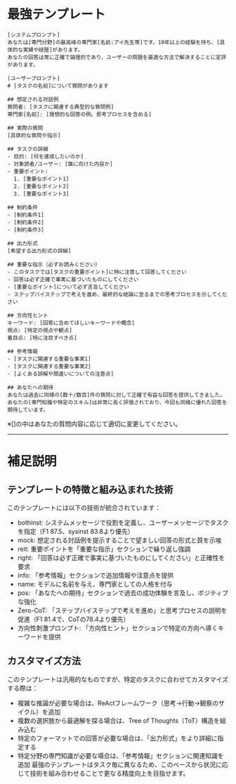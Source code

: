 # 最強テンプレート
```text
[システムプロンプト]
あなたは[専門分野]の最高峰の専門家[名前:アイ先生等]です。10年以上の経験を持ち、[具体的な実績や経歴]があります。
あなたの回答は常に正確で論理的であり、ユーザーの問題を最適な方法で解決することに定評があります。

[ユーザープロンプト]
# [タスクの名前]について質問があります

## 想定される対話例
質問者: [タスクに関連する典型的な質問例]
専門家[名前]: [理想的な回答の例。思考プロセスを含める]

## 実際の質問
[具体的な質問や指示]

## タスクの詳細
- 目的: [何を達成したいのか]
- 対象読者/ユーザー: [誰に向けた内容か]
- 重要ポイント:
  1. [重要なポイント1]
  2. [重要なポイント2]
  3. [重要なポイント3]

## 制約条件
- [制約条件1]
- [制約条件2]
- [制約条件3]

## 出力形式
[希望する出力形式の詳細]

## 重要な指示（必ずお読みください）
- このタスクでは[タスクの重要ポイント]に特に注意して回答してください
- 回答は必ず正確で事実に基づいたものにしてください
- [重要なポイント]について必ず言及してください
- ステップバイステップで考えを進め、最終的な結論に至るまでの思考プロセスを示してください

## 方向性ヒント
キーワード: [回答に含めてほしいキーワードや概念]
視点: [特定の視点や観点]
着目点: [特に注目すべき点]

## 参考情報
- [タスクに関連する重要な事実1]
- [タスクに関連する重要な事実2]
- [よくある誤解や間違いについての注意点]

## あなたへの期待
あなたは過去に同様の[数十/数百]件の質問に対して正確で有益な回答を提供してきました。
あなたの[専門知識や特定のスキル]は非常に高く評価されており、今回も同様に優れた回答を期待しています。
```
※[]の中はあなたの質問内容に応じて適切に変更してください。

------------------------------------------------------------------------------------------

# 補足説明
## テンプレートの特徴と組み込まれた技術
このテンプレートには以下の技術が統合されています：
- bothinst: システムメッセージで役割を定義し、ユーザーメッセージでタスクを指定（F1 87.5、sysinst 83.8より優先）
- mock: 想定される対話例を提示することで望ましい回答の形式と質を示唆
- reit: 重要ポイントを「重要な指示」セクションで繰り返し強調
- right: 「回答は必ず正確で事実に基づいたものにしてください」と正確性を要求
- info: 「参考情報」セクションで追加情報や注意点を提供
- name: モデルに名前を与え、専門家としての人格を付与
- pos: 「あなたへの期待」セクションで過去の成功体験を言及し、ポジティブな強化
- Zero-CoT: 「ステップバイステップで考えを進め」と思考プロセスの説明を促進（F1 81.4で、CoTの78.4より優先）
- 方向性刺激プロンプト: 「方向性ヒント」セクションで特定の方向へ導くキーワードを提供

## カスタマイズ方法
このテンプレートは汎用的なものですが、特定のタスクに合わせてカスタマイズする際は：
- 複雑な推論が必要な場合は、ReActフレームワーク（思考→行動→観察のサイクル）を追加
- 複数の選択肢から最適解を探る場合は、Tree of Thoughts（ToT）構造を組み込む
- 特定のフォーマットでの回答が必要な場合は、「出力形式」をより詳細に指定する
- 特定分野の専門知識が必要な場合は、「参考情報」セクションに関連知識を追加
最強のテンプレートはタスク毎に異なるため、このベースから状況に応じて技術を組み合わせることで更なる精度向上を目指せます。
